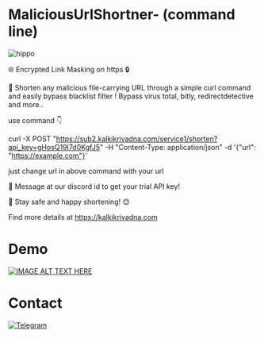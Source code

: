 # MaliciousUrlShortner- (command line)

![hippo](https://user-images.githubusercontent.com/74038190/225813708-98b745f2-7d22-48cf-9150-083f1b00d6c9.gif)

🌐 Encrypted Link Masking on https 🔒 

🌟 Shorten any malicious file-carrying URL through a simple curl command and easily bypass blacklist filter ! Bypass virus total, bitly, redirectdetective and more..

use command 👇

curl -X POST "https://sub2.kalkikrivadna.com/service1/shorten?api_key=gHosQ19I7d0KgfJ5" -H "Content-Type: application/json" -d '{"url": "https://example.com"}'

just change url in above command with your url

📩 Message at our discord id to get your trial API key!

🚀 Stay safe and happy shortening! 😊

Find more details at https://kalkikrivadna.com 

# Demo 
[![IMAGE ALT TEXT HERE](https://img.youtube.com/vi/gWgYsiEuMwQ/0.jpg)](https://youtu.be/gWgYsiEuMwQ?si=TL61IPW3MaBCjAUI)

# Contact
[![Telegram](https://img.shields.io/badge/Telegram-2CA5E0?style=for-the-badge&logo=telegram&logoColor=white)](https://t.me/kalkimahavatar)

